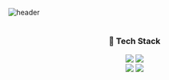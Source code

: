 ![header](https://capsule-render.vercel.app/api?type=transparent&color=0:003256,100:8ED6CC&height=200&section=header&text=SoYeong%20Kwon&fontColor=1D4F70&fontSize=90)

# <h3 align="center">🤖 Tech Stack</h3>
<p align="center">
  <img src="https://img.shields.io/badge/python-3670A0?style=for-the-badge&logo=python&logoColor=ffdd54"/>
  <img src="https://img.shields.io/badge/r-%23276DC3.svg?style=for-the-badge&logo=r&logoColor=white"/>      
  <br>
  <img src="https://img.shields.io/badge/jupyter-%23FA0F00.svg?style=for-the-badge&logo=jupyter&logoColor=white"/>
  <img src="https://img.shields.io/badge/Visual%20Studio%20Code-0078d7.svg?style=for-the-badge&logo=visual-studio-code&logoColor=white"/>
</p>
